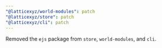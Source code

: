 ```yaml
---
"@latticexyz/world-modules": patch
"@latticexyz/store": patch
"@latticexyz/cli": patch
---
```


Removed the `ejs` package from `store`, `world-modules`, and `cli`.
